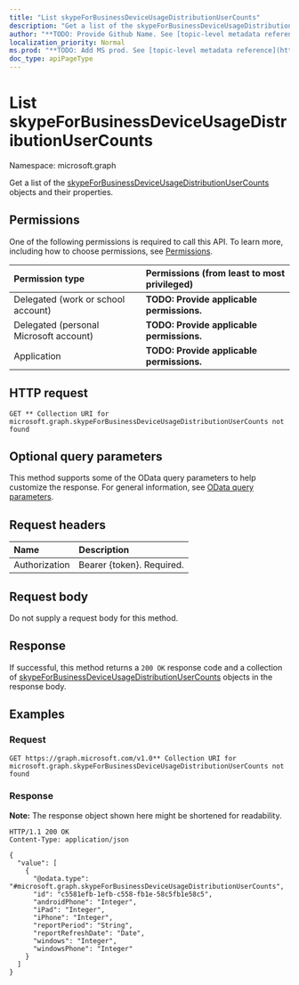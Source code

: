 ```yaml
---
title: "List skypeForBusinessDeviceUsageDistributionUserCounts"
description: "Get a list of the skypeForBusinessDeviceUsageDistributionUserCounts objects and their properties."
author: "**TODO: Provide Github Name. See [topic-level metadata reference](https://msgo.azurewebsites.net/add/document/guidelines/metadata.html#topic-level-metadata)**"
localization_priority: Normal
ms.prod: "**TODO: Add MS prod. See [topic-level metadata reference](https://msgo.azurewebsites.net/add/document/guidelines/metadata.html#topic-level-metadata)**"
doc_type: apiPageType
---
```


# List skypeForBusinessDeviceUsageDistributionUserCounts
Namespace: microsoft.graph



Get a list of the [skypeForBusinessDeviceUsageDistributionUserCounts](../resources/skypeforbusinessdeviceusagedistributionusercounts.md) objects and their properties.

## Permissions
One of the following permissions is required to call this API. To learn more, including how to choose permissions, see [Permissions](/graph/permissions-reference).

|Permission type|Permissions (from least to most privileged)|
|:---|:---|
|Delegated (work or school account)|**TODO: Provide applicable permissions.**|
|Delegated (personal Microsoft account)|**TODO: Provide applicable permissions.**|
|Application|**TODO: Provide applicable permissions.**|

## HTTP request

<!-- {
  "blockType": "ignored"
}
-->
``` http
GET ** Collection URI for microsoft.graph.skypeForBusinessDeviceUsageDistributionUserCounts not found
```

## Optional query parameters
This method supports some of the OData query parameters to help customize the response. For general information, see [OData query parameters](/graph/query-parameters).

## Request headers
|Name|Description|
|:---|:---|
|Authorization|Bearer {token}. Required.|

## Request body
Do not supply a request body for this method.

## Response

If successful, this method returns a `200 OK` response code and a collection of [skypeForBusinessDeviceUsageDistributionUserCounts](../resources/skypeforbusinessdeviceusagedistributionusercounts.md) objects in the response body.

## Examples

### Request
<!-- {
  "blockType": "request",
  "name": "list_skypeforbusinessdeviceusagedistributionusercounts"
}
-->
``` http
GET https://graph.microsoft.com/v1.0** Collection URI for microsoft.graph.skypeForBusinessDeviceUsageDistributionUserCounts not found
```


### Response
**Note:** The response object shown here might be shortened for readability.
<!-- {
  "blockType": "response",
  "truncated": true,
  "@odata.type": "Collection(microsoft.graph.skypeForBusinessDeviceUsageDistributionUserCounts)"
}
-->
``` http
HTTP/1.1 200 OK
Content-Type: application/json

{
  "value": [
    {
      "@odata.type": "#microsoft.graph.skypeForBusinessDeviceUsageDistributionUserCounts",
      "id": "c5581efb-1efb-c558-fb1e-58c5fb1e58c5",
      "androidPhone": "Integer",
      "iPad": "Integer",
      "iPhone": "Integer",
      "reportPeriod": "String",
      "reportRefreshDate": "Date",
      "windows": "Integer",
      "windowsPhone": "Integer"
    }
  ]
}
```

